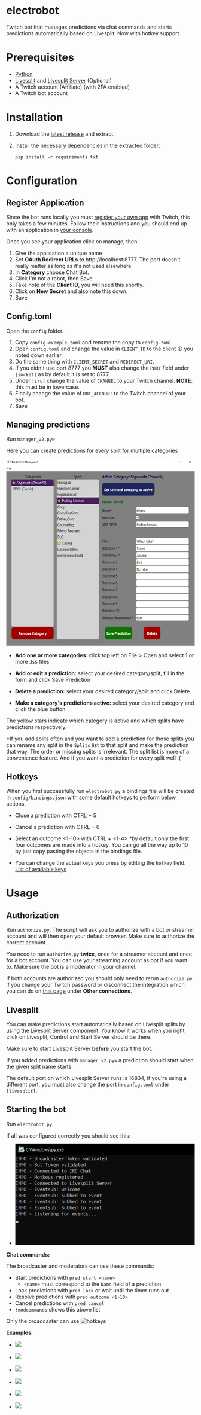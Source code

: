 # electrobot

Twitch bot that manages predictions via chat commands and starts predictions automatically based on Livesplit. Now with hotkey support.

# Prerequisites

- [Python](https://www.python.org/downloads/)
- [Livesplit](https://livesplit.org/downloads/) and [Livesplit Server](https://github.com/LiveSplit/LiveSplit.Server) (Optional)
- A Twitch account (Affiliate) (with 2FA enabled)
- A Twitch bot account

# Installation

1. Download the [latest release](https://github.com/electrorayer/electrobot/releases) and extract.
2. Install the necessary dependencies in the extracted folder:

    ```
    pip install -r requirements.txt
    ```
# Configuration

## Register Application

Since the bot runs locally you must [register your own app](https://dev.twitch.tv/docs/authentication/register-app/) with Twitch, this only takes a few minutes.
Follow their instructions and you should end up with an application in [your console](https://dev.twitch.tv/console/apps).

Once you see your application click on manage, then

1. Give the application a unique name
2. Set **OAuth Redirect URLs** to http://localhost:8777.
 The port doesn't really matter as long as it's not used elsewhere.
3. In **Category** choose Chat Bot.
4. Click I'm not a robot, then Save
5. Take note of the **Client ID**, you will need this shortly.
6. Click on **New Secret** and also note this down.
7. Save

## Config.toml

Open the `config` folder.

1. Copy `config-example.toml` and rename the copy to `config.toml`.
2. Open `config.toml` and change the value in `CLIENT_ID` to the client ID you noted down earlier.
3. Do the same thing with `CLIENT_SECRET` and `REDIRECT_URI`.
4. If you didn't use port 8777 you **MUST** also change the `PORT` field under `[socket]` as by default it is set to 8777.
5. Under `[irc]` change the value of `CHANNEL` to your Twitch channel. **NOTE**: this must be in lowercase.
6. Finally change the value of `BOT_ACCOUNT` to the Twitch channel of your bot.
7. Save

## Managing predictions

Run `manager_v2.pyw`

Here you can create predictions for every split for multiple categories

<img src="assets/manager_v2.png" alt="predictions manager" title="predictions manager" width=599 height=500 >

- **Add one or more categories:** click top left on File > Open and select 1 or more .lss files

- **Add or edit a prediction:** select your desired category/split, fill in the form and click Save Prediction

- **Delete a prediction:** select your desired category/split and click Delete

- **Make a category's predictions active:** select your desired category and click the blue button

The yellow stars indicate which category is active and which splits have predictions respectively.

*If you add splits often and you want to add a prediction for those splits you can rename any split in the `Splits` list to that split and make the prediction that way. The order or missing splits is irrelevant. The split list is more of a convenience feature. And if you want a prediction for every split well :(

## Hotkeys

When you first successfully run `electrobot.py` a bindings file will be created in `config/bindings.json` with some default hotkeys to perform below actions.

- Close a prediction with CTRL + 5
- Cancel a prediction with CTRL + 6
- Select an outcome <1-10> with CTRL + <1-4> *by default only the first four outcomes are made into a hotkey. You can go all the way up to 10 by just copy pasting the objects in the bindings file.

- You can change the actual keys you press by editing the `hotkey` field. [List of available keys](https://github.com/btsdev/global_hotkeys#list-of-the-available-keys)

# Usage

## Authorization

Run `authorize.py`. The script will ask you to authorize with a bot or streamer account and will then open your default browser. Make sure to authorize the correct account.

You need to run `authorize.py` **twice**, once for a streamer account and once for a bot account. You can use your streaming account as bot if you want to. Make sure the bot is a moderator in your channel.

If both accounts are authorized you should only need to rerun `authorize.py` if you change your Twitch password or disconnect the integration which you can do on [this page](https://www.twitch.tv/settings/connections) under **Other connections**.

## Livesplit

You can make predictions start automatically based on Livesplit splits by using the [Livesplit Server](https://github.com/LiveSplit/LiveSplit.Server) component. You know it works when you right click on Livesplit, Control and Start Server should be there. 

Make sure to start Livesplit Server **before** you start the bot.

If you added predictions with `manager_v2.pyw` a prediction should start when the given split name starts. 

The default port on which Livesplit Server runs is 16834, if you're using a different port, you must also change the port in `config.toml` under `[livesplit]`.

## Starting the bot

Run `electrobot.py`

If all was configured correctly you should see this:

- <img src="assets/example.png" alt="predictions manager" title="predictions manager" width=519 height=270 >

**Chat commands:**

The broadcaster and moderators can use these commands:
- Start predictions with `pred start <name>`
    - `<name>` must correspond to the `Name` field of a prediction
- Lock predictions with `pred lock` or wait until the timer runs out
- Resolve predictions with `pred outcome <1-10>`
- Cancel predictions with `pred cancel`
- `!modcommands` shows this above list

Only the broadcaster can use ![hotkeys](##Hotkeys)

**Examples:**
- ![](/assets/pred_start.png)
- ![](/assets/30sreminder.png)
- ![](/assets/pred_lock.png)
- ![](/assets/pred_outcome.png)
- ![](/assets/pred_cancel.png)

- ![](/assets/livesplit.gif)
